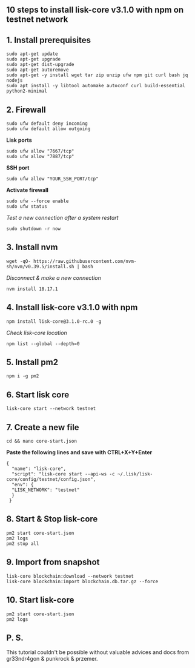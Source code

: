 ## 10 steps to install lisk-core v3.1.0 with npm on testnet network

## 1. Install prerequisites
```shell
sudo apt-get update
sudo apt-get upgrade
sudo apt-get dist-upgrade
sudo apt-get autoremove
sudo apt-get -y install wget tar zip unzip ufw npm git curl bash jq nodejs
sudo apt install -y libtool automake autoconf curl build-essential python2-minimal
```

## 2. Firewall
```shell
sudo ufw default deny incoming
sudo ufw default allow outgoing
```
**Lisk ports**
```shell
sudo ufw allow "7667/tcp"
sudo ufw allow "7887/tcp"
```
**SSH port**
```shell
sudo ufw allow "YOUR_SSH_PORT/tcp"
```
**Activate firewall**
```shell
sudo ufw --force enable
sudo ufw status
```
*Test a new connection after a system restart*
```shell
sudo shutdown -r now
```

## 3. Install nvm
```shell
wget -qO- https://raw.githubusercontent.com/nvm-sh/nvm/v0.39.5/install.sh | bash
```
*Disconnect & make a new connection*
```shell
nvm install 18.17.1
```

## 4. Install lisk-core v3.1.0 with npm
```shell
npm install lisk-core@3.1.0-rc.0 -g
```
*Check lisk-core location*
```shell
npm list --global --depth=0
```

## 5. Install pm2
```shell
npm i -g pm2
```

## 6. Start lisk core
```shell
lisk-core start --network testnet
```

## 7. Create a new file
```shell
cd && nano core-start.json
```

**Paste the following lines and save with CTRL+X+Y+Enter**
```shell
{
  "name": "lisk-core",
  "script": "lisk-core start --api-ws -c ~/.lisk/lisk-core/config/testnet/config.json",
  "env": {
  "LISK_NETWORK": "testnet"
  }
 }
```

## 8. Start & Stop lisk-core
```shell
pm2 start core-start.json
pm2 logs
pm2 stop all
```

## 9. Import from snapshot
```shell
lisk-core blockchain:download --network testnet
lisk-core blockchain:import blockchain.db.tar.gz --force
```

## 10. Start lisk-core
```shell
pm2 start core-start.json
pm2 logs
```

## P. S.
This tutorial couldn't be possible without valuable advices and docs from gr33ndr4gon & punkrock & przemer.
